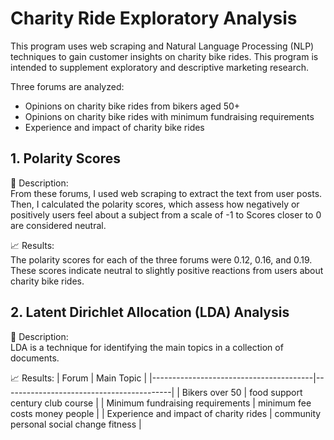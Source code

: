 # Charity Ride Exploratory Analysis

This program uses web scraping and Natural Language Processing (NLP) techniques to gain customer insights on charity bike rides. This program is intended to supplement exploratory and descriptive marketing research.

Three forums are analyzed:
* Opinions on charity bike rides from bikers aged 50+
* Opinions on charity bike rides with minimum fundraising requirements
* Experience and impact of charity bike rides

## 1. Polarity Scores

📄 Description:\
From these forums, I used web scraping to extract the text from user posts. Then, I calculated the polarity scores, which assess how negatively or positively users feel about a subject from a scale of -1 to Scores closer to 0 are considered neutral.

📈 Results:\
The polarity scores for each of the three forums were 0.12, 0.16, and 0.19. These scores indicate neutral to slightly positive reactions from users about charity bike rides.

## 2. Latent Dirichlet Allocation (LDA) Analysis

📄 Description:\
LDA is a technique for identifying the main topics in a collection of documents.

📈 Results:
| Forum                                  | Main Topic                               |
|----------------------------------------|------------------------------------------|
| Bikers over 50                         | food support century club course         |
| Minimum fundraising requirements       | minimum fee costs money people           |
| Experience and impact of charity rides | community personal social change fitness |
